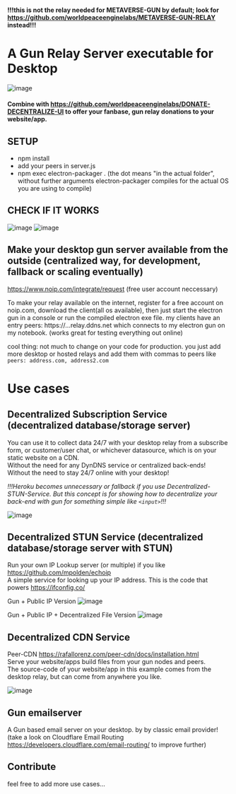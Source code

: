 #### !!!this is not the relay needed for METAVERSE-GUN by default; look for https://github.com/worldpeaceenginelabs/METAVERSE-GUN-RELAY instead!!!

# A Gun Relay Server executable for Desktop

![image](https://user-images.githubusercontent.com/67427045/173240428-1f85a4f5-38dd-494e-b337-ca5a73ce4044.png)

#### Combine with https://github.com/worldpeaceenginelabs/DONATE-DECENTRALIZE-UI to offer your fanbase, gun relay donations to your website/app.

## SETUP

- npm install
- add your peers in server.js
- npm exec electron-packager . (the dot means "in the actual folder", without further arguments electron-packager compiles for the actual OS you are using to compile)

## CHECK IF IT WORKS

![image](https://user-images.githubusercontent.com/67427045/171200838-3839b2d7-1100-4aa5-bec4-6472afed0351.png)
![image](https://user-images.githubusercontent.com/67427045/171201213-78c2768b-d3b4-44a9-932d-ad36273b938e.png)

## Make your desktop gun server available from the outside (centralized way, for development, fallback or scaling eventually)

https://www.noip.com/integrate/request (free user account neccessary)

To make your relay available on the internet, register for a free account on noip.com, download the client(all os available), then just start the electron gun in a console or run the compiled electron exe file. my clients have an entry peers: https://...relay.ddns.net which connects to my electron gun on my notebook. (works great for testing everything out online)

cool thing: not much to change on your code for production. you just add more desktop or hosted relays and add them with commas to peers like ```peers: address.com, address2.com```

# Use cases

## Decentralized Subscription Service (decentralized database/storage server)

You can use it to collect data 24/7 with your desktop relay from a subscribe form, or customer/user chat, or whichever datasource, which is on your static website on a CDN.<br>
Without the need for any DynDNS service or centralized back-ends! Without the need to stay 24/7 online with your desktop!

_!!!Heroku becomes unnecessary or fallback if you use Decentralized-STUN-Service. But this concept is for showing how to decentralize your back-end with gun for something simple like `<input>`!!!_


![image](https://user-images.githubusercontent.com/67427045/172740619-e714e7f8-07b5-4528-8e81-a99db40d8b5c.png)

## Decentralized STUN Service (decentralized database/storage server with STUN)

Run your own IP Lookup server (or multiple) if you like https://github.com/mpolden/echoip<br>
A simple service for looking up your IP address. This is the code that powers https://ifconfig.co/ 

Gun + Public IP Version
![image](https://user-images.githubusercontent.com/67427045/172740669-0223e421-970b-40c1-9737-e44b611edb0e.png)

Gun + Public IP + Decentralized File Version
![image](https://user-images.githubusercontent.com/67427045/172741154-617c5eba-0df0-4192-a3dd-db20ba59b6f5.png)

## Decentralized CDN Service

Peer-CDN https://rafallorenz.com/peer-cdn/docs/installation.html<br>
Serve your website/apps build files from your gun nodes and peers.<br>
The source-code of your website/app in this example comes from the desktop relay, but can come from anywhere you like.

![image](https://user-images.githubusercontent.com/67427045/172741491-d1be8a6d-2c30-4945-abb6-aa2f02f63dd4.png)

## Gun emailserver

A Gun based email server on your desktop. by by classic email provider! (take a look on Cloudflare Email Routing https://developers.cloudflare.com/email-routing/ to improve further)

## Contribute

feel free to add more use cases...
